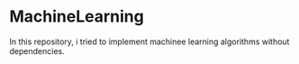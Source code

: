 # MachineLearning 
In this repository, i tried to implement machinee learning algorithms without dependencies.
